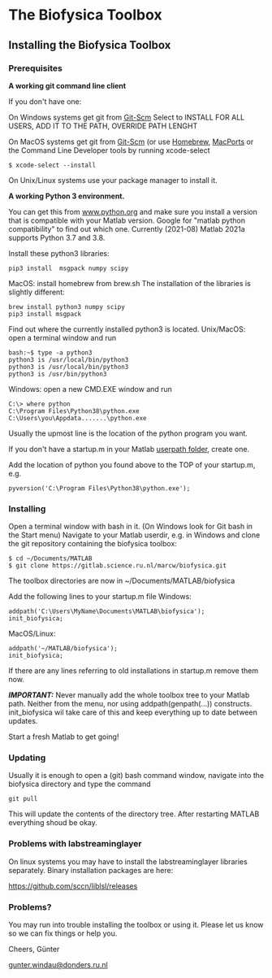 # The Biofysica Toolbox

## Installing the Biofysica Toolbox

### Prerequisites

**A working git command line client**

If you don't have one:

On Windows systems get git from [Git-Scm](https://git-scm.com/download/win)
Select to INSTALL FOR ALL USERS, ADD IT TO THE PATH, OVERRIDE PATH LENGHT

On MacOS systems get git from [Git-Scm](https://git-scm.com/download/mac)
(or use [Homebrew](https://brew.sh), [MacPorts](https://www.macports.org) or the Command Line Developer tools by running xcode-select
```
$ xcode-select --install
```

On Unix/Linux systems use your package manager to install it.

**A working Python 3 environment.**

You can get this from www.python.org and make sure you install a version that is
compatible with your Matlab version. Google for "matlab python compatibility" to find out which one. Currently (2021-08) Matlab 2021a supports Python 3.7 and 3.8.

Install these python3 libraries:
```
pip3 install  msgpack numpy scipy
```

MacOS: install homebrew from brew.sh
The installation of the libraries is slightly different:
```
brew install python3 numpy scipy
pip3 install msgpack
```

Find out where the currently installed python3 is located.
Unix/MacOS: open a terminal window and run
```
bash:~$ type -a python3
python3 is /usr/local/bin/python3
python3 is /usr/local/bin/python3
python3 is /usr/bin/python3

```

Windows: open a new CMD.EXE window and run
```
C:\> where python
C:\Program Files\Python38\python.exe
C:\Users\you\Appdata.......\python.exe

```
Usually the upmost line is the location of the python program you want.

If you don't have a startup.m in your Matlab [userpath folder](https://www.mathworks.com/help/matlab/ref/userpath.html), create one.

Add the location of python you found above to the TOP of your startup.m, e.g.

```
pyversion('C:\Program Files\Python38\python.exe');
```

### Installing

Open a terminal window with bash in it. (On Windows look for Git bash in the Start menu)
Navigate to your Matlab userdir, e.g. in Windows and clone the git repository containing the biofysica toolbox:

```
$ cd ~/Documents/MATLAB
$ git clone https://gitlab.science.ru.nl/marcw/biofysica.git
```
The toolbox directories are now in ~/Documents/MATLAB/biofysica

Add the following lines to your startup.m file
Windows:
```
addpath('C:\Users\MyName\Documents\MATLAB\biofysica');
init_biofysica;
```
MacOS/Linux:
```
addpath('~/MATLAB/biofysica');
init_biofysica;
```

If there are any lines referring to old installations in startup.m remove them now.

***IMPORTANT:***
Never manually add the whole toolbox tree to your Matlab path. Neither from the
menu, nor using addpath(genpath(...)) constructs. init_biofysica wil take care of this and
keep everything up to date between updates.


Start a fresh Matlab to get going!

### Updating

Usually it is enough to open a (git) bash command window, navigate into the biofysica directory and type the command
```
git pull
```
This will update the contents of the directory tree. After restarting MATLAB everything shoud be okay.

### Problems with labstreaminglayer

On linux systems you may have to install the labstreaminglayer libraries separately.
Binary installation packages are here:

https://github.com/sccn/liblsl/releases


### Problems?

You may run into trouble installing the toolbox or using it. Please let us know so we can fix things or help you. 

Cheers, Günter

gunter.windau@donders.ru.nl
